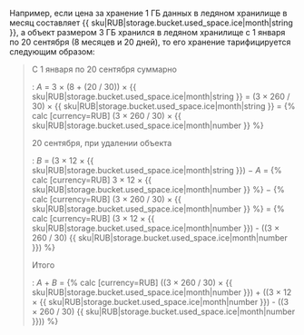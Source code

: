 Например, если цена за хранение 1&nbsp;ГБ данных в ледяном хранилище в месяц составляет {{ sku|RUB|storage.bucket.used_space.ice|month|string }}, а объект размером 3&nbsp;ГБ хранился в ледяном хранилище с 1 января по 20 сентября (8 месяцев и 20 дней), то его хранение тарифицируется следующим образом:

> С 1 января по 20 сентября суммарно
>
> : _A_ = 3 × (8 + (20 / 30)) × {{ sku|RUB|storage.bucket.used_space.ice|month|string }} = (3 × 260 / 30) × {{ sku|RUB|storage.bucket.used_space.ice|month|string }} = {% calc [currency=RUB] (3 × 260 / 30) × {{ sku|RUB|storage.bucket.used_space.ice|month|number }} %}
>
> 20 сентября, при удалении объекта
>
> : _B_ = (3 × 12 × {{ sku|RUB|storage.bucket.used_space.ice|month|string }}) − _A_ = {% calc [currency=RUB] 3 × 12 × {{ sku|RUB|storage.bucket.used_space.ice|month|number }} %} − {% calc [currency=RUB] (3 × 260 / 30) × {{ sku|RUB|storage.bucket.used_space.ice|month|number }} %} = {% calc [currency=RUB] (3 × 12 × {{ sku|RUB|storage.bucket.used_space.ice|month|number }}) - ((3 × 260 / 30) {{ sku|RUB|storage.bucket.used_space.ice|month|number }}) %}
>
> Итого
>
> : _A_ + _B_ = {% calc [currency=RUB] ((3 × 260 / 30) × {{ sku|RUB|storage.bucket.used_space.ice|month|number }}) + ((3 × 12 × {{ sku|RUB|storage.bucket.used_space.ice|month|number }}) - ((3 × 260 / 30) {{ sku|RUB|storage.bucket.used_space.ice|month|number }})) %}